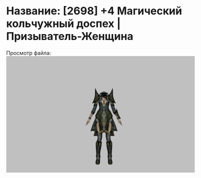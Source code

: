 # Название: [2698] +4 Магический кольчужный доспех | Призыватель-Женщина

Просмотр файла:
![p090005.png](p090005.png)